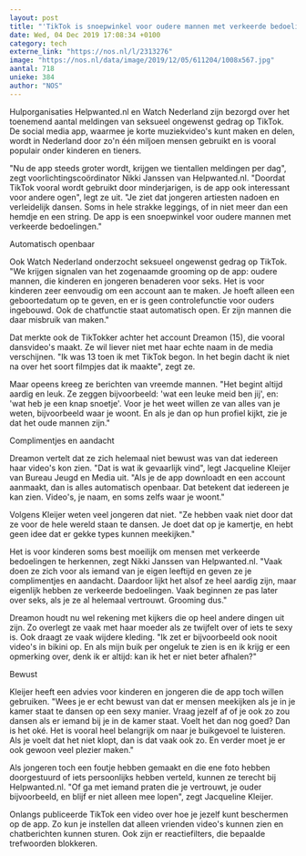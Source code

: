 ```yaml
---
layout: post
title: "'TikTok is snoepwinkel voor oudere mannen met verkeerde bedoelingen'"
date: Wed, 04 Dec 2019 17:08:34 +0100
category: tech
externe_link: "https://nos.nl/l/2313276"
image: "https://nos.nl/data/image/2019/12/05/611204/1008x567.jpg"
aantal: 718
unieke: 384
author: "NOS"
---
```


<p>Hulporganisaties Helpwanted.nl en Watch Nederland zijn bezorgd over het toenemend aantal meldingen van seksueel ongewenst gedrag op TikTok. De social media app, waarmee je korte muziekvideo's kunt maken en delen, wordt in Nederland door zo'n één miljoen mensen gebruikt en is vooral populair onder kinderen en tieners.</p>
<p>"Nu de app steeds groter wordt, krijgen we tientallen meldingen per dag", zegt voorlichtingscoördinator Nikki Janssen van Helpwanted.nl. "Doordat TikTok vooral wordt gebruikt door minderjarigen, is de app ook interessant voor andere ogen", legt ze uit. "Je ziet dat jongeren artiesten nadoen en verleidelijk dansen. Soms in hele strakke leggings, of in niet meer dan een hemdje en een string. De app is een snoepwinkel voor oudere mannen met verkeerde bedoelingen."</p>
<p>Automatisch openbaar</p>
<p>Ook Watch Nederland onderzocht seksueel ongewenst gedrag op TikTok. "We krijgen signalen van het zogenaamde grooming op de app: oudere mannen, die kinderen en jongeren benaderen voor seks. Het is voor kinderen zeer eenvoudig om een account aan te maken. Je hoeft alleen een geboortedatum op te geven, en er is geen controlefunctie voor ouders ingebouwd. Ook de chatfunctie staat automatisch open. Er zijn mannen die daar misbruik van maken."</p>
<p>Dat merkte ook de TikTokker achter het account Dreamon (15), die vooral dansvideo's maakt. Ze wil liever niet met haar echte naam in de media verschijnen. "Ik was 13 toen ik met TikTok begon. In het begin dacht ik niet na over het soort filmpjes dat ik maakte", zegt ze.</p>
<p>Maar opeens kreeg ze berichten van vreemde mannen. "Het begint altijd aardig en leuk. Ze zeggen bijvoorbeeld: 'wat een leuke meid ben jij', en: 'wat heb je een knap snoetje'. Voor je het weet willen ze van alles van je weten, bijvoorbeeld waar je woont. En als je dan op hun profiel kijkt, zie je dat het oude mannen zijn."</p>
<p>Complimentjes en aandacht</p>
<p>Dreamon vertelt dat ze zich helemaal niet bewust was van dat iedereen haar video's kon zien. "Dat is wat ik gevaarlijk vind", legt Jacqueline Kleijer van Bureau Jeugd en Media uit. "Als je de app downloadt en een account aanmaakt, dan is alles automatisch openbaar. Dat betekent dat iedereen je kan zien. Video's, je naam, en soms zelfs waar je woont."</p>
<p>Volgens Kleijer weten veel jongeren dat niet. "Ze hebben vaak niet door dat ze voor de hele wereld staan te dansen. Je doet dat op je kamertje, en hebt geen idee dat er gekke types kunnen meekijken."</p>
<p>Het is voor kinderen soms best moeilijk om mensen met verkeerde bedoelingen te herkennen, zegt Nikki Janssen van Helpwanted.nl. "Vaak doen ze zich voor als iemand van je eigen leeftijd en geven ze je complimentjes en aandacht. Daardoor lijkt het alsof ze heel aardig zijn, maar eigenlijk hebben ze verkeerde bedoelingen. Vaak beginnen ze pas later over seks, als je ze al helemaal vertrouwt. Grooming dus."</p>
<p>Dreamon houdt nu wel rekening met kijkers die op heel andere dingen uit zijn. Zo overlegt ze vaak met haar moeder als ze twijfelt over of iets te sexy is. Ook draagt ze vaak wijdere kleding. "Ik zet er bijvoorbeeld ook nooit video's in bikini op. En als mijn buik per ongeluk te zien is en ik krijg er een opmerking over, denk ik er altijd: kan ik het er niet beter afhalen?"</p>
<p>Bewust</p>
<p>Kleijer heeft een advies voor kinderen en jongeren die de app toch willen gebruiken. "Wees je er echt bewust van dat er mensen meekijken als je in je kamer staat te dansen op een sexy manier. Vraag jezelf af of je ook zo zou dansen als er iemand bij je in de kamer staat. Voelt het dan nog goed? Dan is het oké. Het is vooral heel belangrijk om naar je buikgevoel te luisteren. Als je voelt dat het niet klopt, dan is dat vaak ook zo. En verder moet je er ook gewoon veel plezier maken."</p>
<p>Als jongeren toch een foutje hebben gemaakt en die ene foto hebben doorgestuurd of iets persoonlijks hebben verteld, kunnen ze terecht bij Helpwanted.nl. "Of ga met iemand praten die je vertrouwt, je ouder bijvoorbeeld, en blijf er niet alleen mee lopen", zegt Jacqueline Kleijer.</p>
<p>Onlangs publiceerde TikTok een video over hoe je jezelf kunt beschermen op de app. Zo kun je instellen dat alleen vrienden video's kunnen zien en chatberichten kunnen sturen. Ook zijn er reactiefilters, die bepaalde trefwoorden blokkeren.</p>
